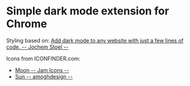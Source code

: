 # Simple dark mode extension for Chrome

Styling based on: [Add dark mode to any website with just a few lines of code. -- Jochem Stoel --](https://dev.to/jochemstoel/re-add-dark-mode-to-any-website-with-just-a-few-lines-of-code-phl)

Icons from ICONFINDER.com:
 - [Moon -- Jam Icons --](https://www.iconfinder.com/icons/9110399/moon_f_icon)
 - [Sun -- amoghdesign --](https://www.iconfinder.com/icons/5402428/day_light_mode_sun_climate_forecast_weather_icon)
